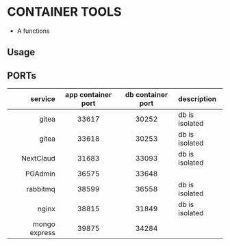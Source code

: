 # CONTAINER TOOLS
- A functions

## Usage

## PORTs

| service       | app container port | db container port | description         |
| ------------: | :----------------: | :---------------: | :------------------ |
| gitea         | 33617              | 30252             | db is isolated      |
| gitea         | 33618              | 30253             | db is isolated      |
| NextClaud     | 31683              | 33093             | db is isolated      |
| PGAdmin       | 36575              | 33648             |                     |
| rabbitmq      | 38599              | 36558             | db is isolated      |
| nginx         | 38815              | 31849             | db is isolated      |
| mongo express | 39875              | 34284             |                     |


